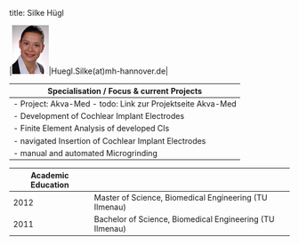 title: Silke Hügl

|![Image Silke Hügl](Silke.jpg)|Huegl.Silke(at)mh-hannover.de|


|Specialisation / Focus	& current Projects|
|-----------------------------------------|
|-   Project: Akva-Med - todo: Link zur Projektseite Akva-Med|
|-   Development of Cochlear Implant Electrodes| 
|-   Finite Element Analysis of developed CIs|
|-   navigated Insertion of Cochlear Implant Electrodes|
|-   manual and automated Microgrinding|



|Academic Education	       |                       |
|------------------|-----------------------|
|2012|Master of Science, Biomedical Engineering (TU Ilmenau)|
|2011|Bachelor of Science, Biomedical Engineering (TU Ilmenau)|